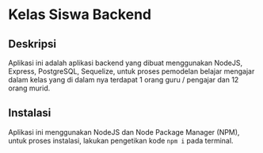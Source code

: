 # Kelas Siswa Backend

## Deskripsi
Aplikasi ini adalah aplikasi backend yang dibuat menggunakan NodeJS, Express, PostgreSQL, Sequelize, untuk proses pemodelan belajar mengajar dalam kelas yang di dalam nya terdapat 1 orang guru / pengajar dan 12 orang murid.

## Instalasi
Aplikasi ini menggunakan NodeJS dan Node Package Manager (NPM), untuk proses instalasi, lakukan pengetikan kode `npm i` pada terminal.
